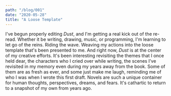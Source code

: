 ```yaml
---
path: "/blog/001"
date: "2020-05-28"
title: "A Loose Template"
---
```


I've begun properly editing _Dust_, and I'm getting a real kick out of the re-read. Whether it be writing, drawing, music, or programming, I'm learning to let go of the reins. Riding the wave. Weaving my actions into the loose template that's been presented to me. And right now, _Dust_ is at the center of my creative efforts. It's been interesting revisiting the themes that I once held dear, the characters who I cried over while writing, the scenes I've revisited in my memory even during my years away from the book. Some of them are as fresh as ever, and some just make me laugh, reminding me of who I was when I wrote this first draft.
Novels are such a unique container for human thoughts, perspectives, dreams, and fears. It's cathartic to return to a snapshot of my own from years ago.
